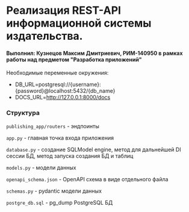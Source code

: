 # Реализация REST-API информационной системы издательства.
#### Выполнил: Кузнецов Максим Дмитриевич, РИМ-140950 в рамках работы над предметом "Разработка приложений"

Необходимые переменные окружения:
- DB_URL=postgresql://{username}:{password}@localhost:5432/{db_name}
- DOCS_URL=http://127.0.0.1:8000/docs

### Структура

`publishing_app/routers` - эндпоинты

`app.py` - главная точка входа приложения

`database.py` - создание SQLModel engine, метод для дальнейшей DI сессии БД, метод запуска создания БД и таблиц

`models.py` - модели данных

`openapi_schema.json` - OpenAPI схема в виде отдельного файла

`schemas.py` - pydantic модели данных

`postgre_db.sql` - pg_dump PostgreSQL БД 
